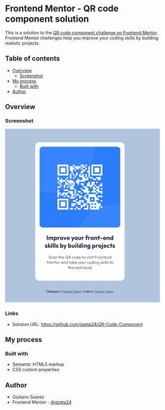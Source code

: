 # Frontend Mentor - QR code component solution

This is a solution to the [QR code component challenge on Frontend Mentor](https://www.frontendmentor.io/challenges/qr-code-component-iux_sIO_H). Frontend Mentor challenges help you improve your coding skills by building realistic projects. 

## Table of contents

- [Overview](#overview)
  - [Screenshot](#screenshot)
- [My process](#my-process)
  - [Built with](#built-with)
- [Author](#author)

## Overview

### Screenshot

![solution-screenshot](./screenshot.png)

### Links

- Solution URL: https://github.com/gzeta24/QR-Code-Component

## My process

### Built with

- Semantic HTML5 markup
- CSS custom properties

## Author

- Giuliano Suarez
- Frontend Mentor - [@gzeta24](https://www.frontendmentor.io/profile/gzeta24)
